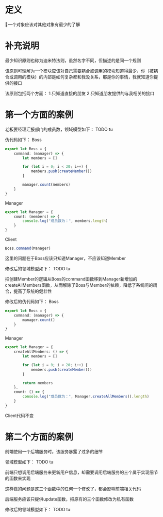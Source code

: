 # 定义

一个对象应该对其他对象有最少的了解




# 补充说明


最少知识原则也称为迪米特法则，虽然名字不同，但描述的是同一个规则

该原则可理解为一个模块应该对自己需要耦合或调用的模块知道得最少，你（被耦合或调用的模块）的内部是如何复杂都和我没关系，那是你的事情，我就知道你提供的接口

该原则包括两个方面：
1.只知道直接的朋友
2.只知道朋友提供的与我相关的接口



# 第一个方面的案例

老板要经理汇报部门的成员数，领域模型如下：
TODO tu

伪代码如下：
Boss
```ts
export let Boss = {
    command: (manager) => {
        let members = []

        for (let i = 0; i < 20; i++) {
            members.push(createMember())
        }

        manager.count(members)
    }
}
```
Manager
```ts
export let Manager = {
    count: (members) => {
        console.log("成员数为：", members.length)
    }
}
```
Client
```ts
Boss.command(Manager)
```


这里的问题在于Boss应该只知道Manager，不应该知道Member


修改后的领域模型如下：
TODO tu

把创建Member的逻辑从Boss的command函数移到Manager新增加的createAllMembers函数，从而解除了Boss与Member的依赖，降低了系统间的耦合，提高了系统的健壮性


修改后的伪代码如下：
Boss
```ts
export let Boss = {
    command: (manager) => {
        manager.count()
    }
}
```
Manager
```ts
export let Manager = {
    createAllMembers: () => {
        let members = []

        for (let i = 0; i < 20; i++) {
            members.push(createMember())
        }

        return members
    },
    count: () => {
        console.log("成员数为：", Manager.createAllMembers().length)
    }
}
```
Client代码不变



# 第二个方面的案例

前端使用一个后端服务时，该服务暴露了过多的细节

领域模型如下：
TODO tu


前端只想调用后端服务来更新用户信息，却需要调用后端服务的三个属于实现细节的函数来实现

这样做的问题是这三个函数中的任何一个修改了，都会影响前端相关代码


后端服务应该只提供update函数，把原有的三个函数修改为私有函数


修改后的领域模型如下：
TODO tu


